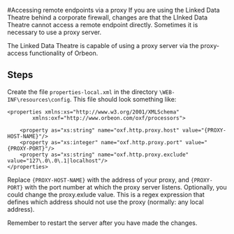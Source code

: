 #Accessing remote endpoints via a proxy
If you are using the Linked Data Theatre behind a corporate firewall, changes are that the LInked Data Theatre cannot access a remote endpoint directly. Sometimes it is necessary to use a proxy server.

The Linked Data Theatre is capable of using a proxy server via the proxy-access functionality of Orbeon.

## Steps
Create the file `properties-local.xml` in the directory `\WEB-INF\resources\config`. This file should look something like:

	<properties xmlns:xs="http://www.w3.org/2001/XMLSchema"
            xmlns:oxf="http://www.orbeon.com/oxf/processors">

		<property as="xs:string" name="oxf.http.proxy.host" value="{PROXY-HOST-NAME}"/>
		<property as="xs:integer" name="oxf.http.proxy.port" value="{PROXY-PORT}"/>
		<property as="xs:string" name="oxf.http.proxy.exclude" value="127\.0\.0\.1|localhost"/>
	</properties>

Replace `{PROXY-HOST-NAME}` with the address of your proxy, and `{PROXY-PORT}` with the port number at which the proxy server listens. Optionally, you could change the proxy.exlude value. This is a regex expression that defines which address should not use the proxy (normally: any local address).

Remember to restart the server after you have made the changes.